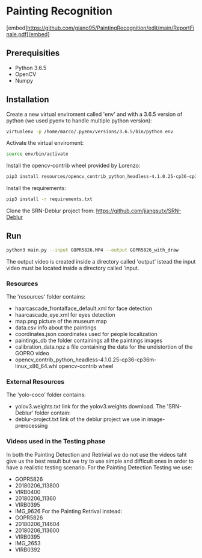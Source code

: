 # Painting Recognition

[embed]https://github.com/giano95/PaintingRecognition/edit/main/ReportFinale.pdf[/embed]

## Prerequisities
- Python 3.6.5
- OpenCV
- Numpy

## Installation
Create a new virtual enviroment called 'env' and with a 3.6.5 version of python (we used pyenv to handle multiple python version):
```bash
virtualenv -p /home/marco/.pyenv/versions/3.6.5/bin/python env
```
Activate the virtual enviroment:
```bash
source env/bin/activate
```
Install the opencv-contrib wheel provided by Lorenzo:
```bash
pip3 install resources/opencv_contrib_python_headless-4.1.0.25-cp36-cp36m-linux_x86_64.whl
```
Install the requirements:
```bash
pip3 install -r requirements.txt
```
Clone the SRN-Deblur project from: https://github.com/jiangsutx/SRN-Deblur 


## Run
```bash
python3 main.py --input GOPR5826.MP4 --output GOPR5826_with_draw
```

The output video is created inside a directory called 'output' istead the input video must be located inside a directory called 'input.

### Resources
The 'resources' folder contains:
- haarcascade_frontalface_default.xml for face detection
- haarcascade_eye.xml for eyes detection
- map.png picture of the museum map
- data.csv info about the paintings
- coordinates.json coordinates used for people localization
- paintings_db the folder containings all the paintings images
- calibration_data.npz a file containing the data for the undistortion of the GOPRO video
- opencv_contrib_python_headless-4.1.0.25-cp36-cp36m-linux_x86_64.whl opencv-contrib wheel

### External Resources
The 'yolo-coco' folder contains:
- yolov3.weights.txt link for the yolov3.weights download.
The 'SRN-Deblur' folder contain:
- deblur-project.txt link of the deblur project we use in image-prerocessing

### Videos used in the Testing phase
In both the Painting Detection and Retrivial we do not use the videos taht give us the best result but we try to use simple and difficult ones in order to have a realistic testing scenario. For the Painting Detection Testing we use:
- GOPR5826
- 20180206_113800
- VIRB0400
- 20180206_11360
- VIRB0395
- IMG_9626
For the Painting Retrival instead:
- GOPR5826
- 20180206_114604
- 20180206_113600
- VIRB0395
- IMG_2653
- VIRB0392
